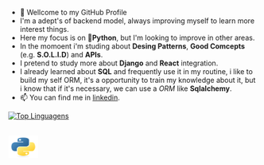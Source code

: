 - 👋 Wellcome to my GitHub Profile
- I'm a adept's of backend model, always improving myself to learn more interest things.
- Here my focus is on 🐍**Python**, but I'm looking to improve in other areas.
- In the momoent i'm studing about **Desing Patterns**, **Good Comcepts** (e.g. **S.O.L.I.D**) and **APIs**.
- I pretend to study more about **Django** and **React** integration.
- I already learned about **SQL** and frequently use it in my routine, i like to build my self ORM, it's a opportunity to train my knowledge about it, but i know that if it's necessary, we can use a *ORM* like **Sqlalchemy**.
- 📫 You can find me in [linkedin](https://www.linkedin.com/in/gilmar-jos%C3%A9-218635143/).

[![Top Linguagens](https://github-readme-stats.vercel.app/api/top-langs/?username=g42puts&layout=compact)](https://github.com/anuraghazra/github-readme-stats)
<div style="display: inline_block"><br>
  <img align="center" alt="Python" height="45" width="60" src="https://raw.githubusercontent.com/devicons/devicon/master/icons/python/python-original.svg">
  &nbsp;&nbsp;&nbsp;&nbsp;&nbsp;&nbsp;&nbsp;&nbsp;&nbsp;&nbsp;
</div>

